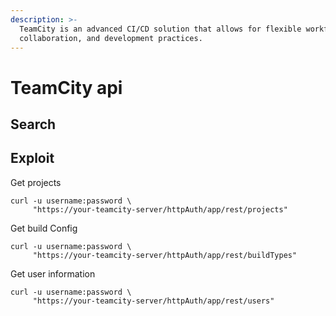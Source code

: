 ```yaml
---
description: >-
  TeamCity is an advanced CI/CD solution that allows for flexible workflows,
  collaboration, and development practices.
---
```


# TeamCity api



## Search



## Exploit

Get projects

```
curl -u username:password \
     "https://your-teamcity-server/httpAuth/app/rest/projects"
```

Get build Config

```
curl -u username:password \
     "https://your-teamcity-server/httpAuth/app/rest/buildTypes"
```

Get user information

```
curl -u username:password \
     "https://your-teamcity-server/httpAuth/app/rest/users"

```

